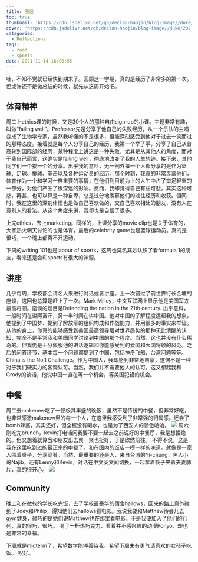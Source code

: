 ```yaml
---
title: 随记
toc: true
thumbnail: 'https://cdn.jsdelivr.net/gh/declan-haojin/blog-image//duke/20211114160758.png'
cover: 'https://cdn.jsdelivr.net/gh/declan-haojin/blog-image//duke/20211114160758.png'
categories:
  - Reflections
tags:
  - food
  - sports
date: 2021-11-14 16:00:55
---
```


哇，不知不觉就已经快到期末了。回顾这一学期，真的是经历了非常多的第一次。但或许还不是做总结的时候，就先从这周开始吧。

<!--more-->

## 体育精神
周二上ethics课的时候，又是30个人的那种自由sign-up的小课。主题非常有趣，叫做“failing well”。Professor先是分享了他自己的失败经历，从一个乐队的主唱变成了生物学专家，虽然我听懂的不是很多，但能深刻感受到他对于过去一笑而过的那种态度。接着就是每个人分享自己的经历，我第一个举了手，分享了自己从普高转到国际部的经历，某种程度上讲这是一种失败，尤其是从其他人的角度，而对于我自己而言，这确实是failing well，彻底地改变了我的人生轨迹。接下来，其他同学们一个接一个的分享。出乎我的意料，无一例外每一个人都分享的是作为篮球、足球、排球、拳击以及各种运动员的经历。那个时刻，我真的非常羡慕他们，体育作为一个和学习一样重要的事情，在他们到目前为止的人生中占了举足轻重的一部分，对他们产生了很深远的影响。反而，我却觉得自己有些可悲。其实这种可悲，再甚，也可以算是一种自卑，总是过分地羡慕他们的过往经历和收获。但同时，我在这里的深刻体悟也是做自己喜欢做的，交自己喜欢相处的朋友，没有人在意别人的看法。从这个角度来讲，我却也是自信了很多。

上完ethics，去上marketing。同样的，上课分享的movie clip也是关于体育的，大家热火朝天讨论的也是体育，最后的celebrity game也是篮球运动员。真的是很巧，一个晚上都离不开运动。

下周的writing 101也是labour of sports，这周也莫名其妙认识了看formula 1的朋友，看来还是会和sports有很大的渊源。


## 讲座
几乎每周，学校都会请名人来进行对话或者讲座。上一次错过了前世界行长金墉的座谈，这回也总算是赶上了一次。Mark Milley，中文互联网上显示他是美国军方最高将领。座谈的题目是Defending the nation in the 21th century. 出乎意料，一般时间在讲阿富汗，另一半时间在讲中国。他对中国的了解程度远超我的想象，他提到了中国梦、提到了解放军的组织构成和作战能力，并用很多的事实来举证。从他的身上，你真的能够感受到美国最高领导层对世界局势的那种无比清醒的认知，完全不是平常我和美国同学讨论到中国的那个程度。当然，这也并没有什么稀奇的。但我仍是十分佩服他的讲话逻辑和你能感受到的爱国和大国将领的风范。之后的问答环节，基本每一个问题都提到了中国，包括神舟飞船、台湾问题等等。China is the No.1 Challenge。作为中国人，我却感到非常地自豪，这何不是一种对于我们硬实力的客观认可。当然，我们并不需要他人的认可。这又想起我和Grody的谈话，他说中国一直在等一个机会，等美国犯错的机会。
## 中餐
周二去makenew吃了一顿极其丰盛的晚饭，虽然不是传统的中餐，但非常好吃，也非常感激makenew里的每一个人，在这里我感受到了非常强的归属感。还尝了bomb辣酱，其实还好，但全程没有喝水，也是为了西安人的骄傲哈哈。
![](https://cdn.jsdelivr.net/gh/declan-haojin/blog-image//duke/20211114160648.png)
周六刚吃完brunch，kevin打电话问我要不要一起去之前说好的中餐厅，我是想拒绝的。但又想着就算当和朋友出去聚一聚也挺好，于是欣然前往。
不得不说，这是我在这里吃到过的最正宗的中餐了。和在国内的饭店一模一样的味道。就像是一家人围着桌子，分享菜肴。当然，最重要的还是人，来自台湾的Yi-chung，黑人小哥Najib，还有Lenny和Kevin，对话在中文英文间切换，一起拿着筷子夹着夫妻肺片，真的很开心。
![](https://cdn.jsdelivr.net/gh/declan-haojin/blog-image//duke/20211114160521.png)

## Community
晚上和在微软的学长吃完饭，去了学校最豪华的宿舍hallows，回来的路上意外碰到了Joey和Philip，得知他们去hallows看电影。我说我要和Matthew待会儿去gym健身，碰巧的是她们说Matthew也在那里看电影。于是我便加入了他们的行列，真的很巧，很巧。
喝了一杯热巧克力，看着并不感兴趣的动漫Ponyo，却也是非常的幸福。

下周就是midterm了，希望数学能够善待我。希望下周末有勇气请喜欢的女孩子吃饭。
祝好。

